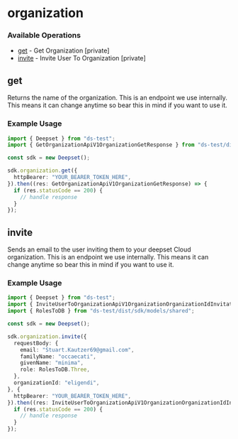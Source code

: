# organization

### Available Operations

* [get](#get) - Get Organization [private]
* [invite](#invite) - Invite User To Organization [private]

## get

Returns the name of the organization. This is an endpoint we use internally. This means it can change anytime so bear this in mind if you want to use it.

### Example Usage

```typescript
import { Deepset } from "ds-test";
import { GetOrganizationApiV1OrganizationGetResponse } from "ds-test/dist/sdk/models/operations";

const sdk = new Deepset();

sdk.organization.get({
  httpBearer: "YOUR_BEARER_TOKEN_HERE",
}).then((res: GetOrganizationApiV1OrganizationGetResponse) => {
  if (res.statusCode == 200) {
    // handle response
  }
});
```

## invite

Sends an email to the user inviting them to your deepset Cloud organization. This is an endpoint we use internally. This means it can change anytime so bear this in mind if you want to use it.

### Example Usage

```typescript
import { Deepset } from "ds-test";
import { InviteUserToOrganizationApiV1OrganizationOrganizationIdInvitationPostResponse } from "ds-test/dist/sdk/models/operations";
import { RolesToDB } from "ds-test/dist/sdk/models/shared";

const sdk = new Deepset();

sdk.organization.invite({
  requestBody: {
    email: "Stuart.Kautzer69@gmail.com",
    familyName: "occaecati",
    givenName: "minima",
    role: RolesToDB.Three,
  },
  organizationId: "eligendi",
}, {
  httpBearer: "YOUR_BEARER_TOKEN_HERE",
}).then((res: InviteUserToOrganizationApiV1OrganizationOrganizationIdInvitationPostResponse) => {
  if (res.statusCode == 200) {
    // handle response
  }
});
```
